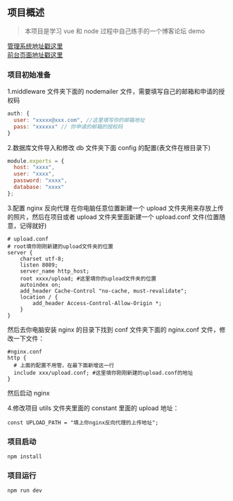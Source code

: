 ## 项目概述
> 本项目是学习 vue 和 node 过程中自己练手的一个博客论坛 demo

[管理系统地址戳这里](https://github.com/cjuncjy/Forum-Admin)  
[前台页面地址戳这里](https://github.com/cjuncjy/Forum-Front)
### 项目初始准备

1.middleware 文件夹下面的 nodemailer 文件，需要填写自己的邮箱和申请的授权码

```javascript
auth: {
  user: "xxxxx@xxx.com", //这里填写你的邮箱地址
  pass: "xxxxxx" // 你申请的邮箱的授权码
}
```

2.数据库文件导入和修改 db 文件夹下面 config 的配置(表文件在根目录下)

```javascript
module.exports = {
  host: "xxxx",
  user: "xxxx",
  password: "xxxx",
  database: "xxxx"
};
```

3.配置 nginx 反向代理
在你电脑任意位置新建一个 upload 文件夹用来存放上传的照片，然后在项目或者 upload 文件夹里面新建一个 upload.conf 文件(位置随意，记得就好)

```nginx
# upload.conf
# root填你刚刚新建的upload文件夹的位置
server {
	charset utf-8;
	listen 8089;
	server_name http_host;
	root xxxx/upload; #这里填你的upload文件夹的位置
	autoindex on;
	add_header Cache-Control "no-cache, must-revalidate";
	location / {
		add_header Access-Control-Allow-Origin *;
	}
}
```

然后去你电脑安装 nginx 的目录下找到 conf 文件夹下面的 nginx.conf 文件，修改一下文件：

```nginx
#nginx.conf
http {
  # 上面的配置不用管，在最下面新增这一行
  include xxx/upload.conf; #这里填你刚刚新建的upload.conf的地址
}
```

然后启动 nginx

4.修改项目 utils 文件夹里面的 constant 里面的 upload 地址：

```
const UPLOAD_PATH = "填上你nginx反向代理的上传地址";
```

### 项目启动

```
npm install
```

### 项目运行

```
npm run dev
```
